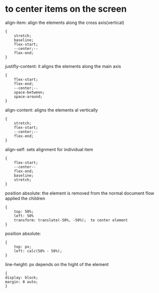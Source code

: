 # to center items on the screen  

align-item: align the elements along the cross axis(vertical)
```
{
    stretch;
    baseline;
    flex-start;
    --center;--
    flex-end;
}
```

justifly-content: it aligns the elements along the main axis
```
{
    flex-start;
    flex-end;
    --center;--
    space-between;
    space-around;
}
```

align-content: aligns the elements al vertically 
```
{
    stretch;
    flex-start;
    --center;--
    flex-end;
}
```
align-self: sets alignment for individual item
```
{
    flex-start;
    --center--
    flex-end;
    baseline;
    stretch;
}
```

position absolute: the element is removed from the normal document flow
applied the children
```
{
    top: 50%;
    left: 50%
    transform: translate(-50%, -50%);  to center element 
}
```
position absolute:
```
{
    top: px;
    left: calc(50% - 50%);
}
```

line-height: px depends on the hight of the element
```
{
display: block;
margin: 0 auto;
}
```
